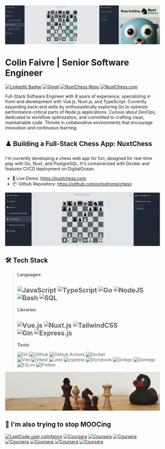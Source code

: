![cover image](./linkedin_cover.png?raw=true)
# Colin Faivre | Senior Software Engineer 

[![LinkedIn Badge](https://img.shields.io/badge/LinkedIn-informational?style=for-the-badge&logo=linkedin&logoColor=white&color=0D76A8)](https://www.linkedin.com/in/colin-faivre/)
[![Gmail](https://img.shields.io/badge/Gmail-D14836?style=for-the-badge&logo=gmail&logoColor=white)](mailto:colin.faivre@gmail.com)
[![NuxtChess Repo](https://img.shields.io/badge/NuxtChess-%23121011?style=for-the-badge&logo=github&logoColor=white)](https://github.com/octodrome/chess)
[![NuxtChess.com](https://img.shields.io/badge/NuxtChess.com-002E3B?style=for-the-badge&logoColor=white)](https://nuxtchess.com)

Full-Stack Software Engineer with 8 years of experience, specializing in front-end development with Vue.js, Nuxt.js, and TypeScript. Currently expanding back-end skills by enthusiastically exploring Go to optimize performance-critical parts of Node.js applications. Curious about DevOps, dedicated to workflow optimization, and committed to crafting clean, maintainable code. Thrives in collaborative environments that encourage innovation and continuous learning.

## ♟️ Building a Full-Stack Chess App: NuxtChess
I'm currently developing a chess web app for fun, designed for real-time play with Go, Nuxt, and PostgreSQL.
It's containerized with Docker and features CI/CD deployment on DigitalOcean.
- 🚀 Live Demo: https://nuxtchess.com
- 📦 Github Repository: https://github.com/octodrome/chess

![cover image](./nuxtchess.gif?raw=true)

## 🛠 Tech Stack

> __Languages__:
>
> ![JavaScript](https://img.shields.io/badge/Javascript-%23323330.svg?style=flat&logo=javascript&logoColor=%23F7DF1E)
> ![TypeScript](https://img.shields.io/badge/Typescript-%23007ACC.svg?style=flat&logo=typescript&logoColor=white)
> ![Go](https://img.shields.io/badge/Go-%2300ADD8.svg?style=flat&logo=go&logoColor=white)
> ![NodeJS](https://img.shields.io/badge/node.js-6DA55F?style=flat&logo=node.js&logoColor=white)
> <br>
> ![Bash](https://img.shields.io/badge/Bash-%23121011.svg?style=flat&logo=gnu-bash&logoColor=white)
> ![SQL](https://img.shields.io/badge/SQL-%23316192.svg?style=flat&logo=postgresql&logoColor=white)
> ---
> __Libraries__:
>
> ![Vue.js](https://img.shields.io/badge/Vue3-%2335495e.svg?style=flat&logo=vuedotjs&logoColor=%234FC08D)
> ![Nuxt.js](https://img.shields.io/badge/Nuxt3-002E3B?style=flat&logo=nuxtdotjs&logoColor=#00DC82)
> ![TailwindCSS](https://img.shields.io/badge/TailwindCSS-%2338B2AC.svg?style=flat&logo=tailwind-css&logoColor=white)
> <br>
> ![Gin](https://img.shields.io/badge/Gin-%2300ADD8.svg?style=flat&logo=go&logoColor=white)
> ![Express.js](https://img.shields.io/badge/Express.js-%23404d59.svg?style=flat&logo=express&logoColor=%2361DAFB)
> ---
> __Tools__:
>
> ![Git](https://img.shields.io/badge/Git-%23F05033.svg?style=flat&logo=git&logoColor=white)
> ![GitHub](https://img.shields.io/badge/Github-%23121011.svg?style=flat&logo=github&logoColor=white)
> ![GitHub Actions](https://img.shields.io/badge/Github%20Actions-%232671E5.svg?style=flat&logo=githubactions&logoColor=white)
> ![Docker](https://img.shields.io/badge/Docker-%230db7ed.svg?style=flat&logo=docker&logoColor=white)
> <br>
> ![Vite](https://img.shields.io/badge/Vite-%23646CFF.svg?style=flat&logo=vite&logoColor=white)
> ![Vitest](https://img.shields.io/badge/-Vitest-252529?style=flat&logo=vitest&logoColor=FCC72B)
> ![Jest](https://img.shields.io/badge/-Jest-%23C21325?style=flat&logo=jest&logoColor=white)
> ![cypress](https://img.shields.io/badge/-Cypress-%23E5E5E5?style=flat&logo=cypress&logoColor=058a5e)
> ![Storybook](https://img.shields.io/badge/-Storybook-FF4785?style=flat&logo=storybook&logoColor=white)
> ![Ginkgo](https://img.shields.io/badge/Ginkgo-%2300ADD8.svg?style=flat&logo=go&logoColor=white)
> ![Gomega](https://img.shields.io/badge/Gomega-%2300ADD8.svg?style=flat&logo=go&logoColor=white)
> <br>
> ![ESLint](https://img.shields.io/badge/ESLint-4B3263?style=flat&logo=eslint&logoColor=white)
> ![Prettier](https://img.shields.io/badge/Prettier-%23F7B93E.svg?style=flat&logo=prettier&logoColor=black)

![cover image](./chess_footer.jpg?raw=true)

## 🥲 I'm also trying to stop MOOCing

[![LeetCode user colinfaivre](https://img.shields.io/badge/dynamic/json?style=flat&labelColor=black&color=%23ffa116&label=Leetcode&query=solved&url=https%3A%2F%2Fleetcode-badge.vercel.app%2Fapi%2Fusers%2Fcolinfaivre&logo=leetcode&logoColor=yellow)](https://leetcode.com/colinfaivre/)
[![Coursera](https://img.shields.io/badge/Stanford_University-Algorithms-%230056D2.svg?style=flat&logo=Coursera&logoColor=white)](https://www.coursera.org/account/accomplishments/specialization/certificate/JH9RQMPKRNH7)
[![Coursera](https://img.shields.io/badge/California_Institute_of_the_Arts-Game_Design-%230056D2.svg?style=flat&logo=Coursera&logoColor=white)](https://www.coursera.org/account/accomplishments/specialization/certificate/GKXUNQCCLT8T)
[![Coursera](https://img.shields.io/badge/California_Institute_of_the_Arts-Graphic_Design-%230056D2.svg?style=flat&logo=Coursera&logoColor=white)](https://www.coursera.org/account/accomplishments/specialization/certificate/TDS4RQ76CQW3)
[![Coursera](https://img.shields.io/badge/Imperial_College_of_London-Mathematics_for_Machine_Learning-%230056D2.svg?style=flat&logo=Coursera&logoColor=white)](https://www.coursera.org/account/accomplishments/specialization/certificate/TZM3C7L43V95)
[![Coursera](https://img.shields.io/badge/Hong_Kong_University-Server_Side_Development_with_Node.js-%230056D2.svg?style=flat&logo=Coursera&logoColor=white)](https://www.coursera.org/account/accomplishments/certificate/DF33K5SBSSRA)
[![Coursera](https://img.shields.io/badge/California_Institute_of_the_Arts-UI_UX_Design-%230056D2.svg?style=flat&logo=Coursera&logoColor=white)](https://www.coursera.org/account/accomplishments/specialization/certificate/CNFBDZFEL8EZ)
[![Coursera](https://img.shields.io/badge/Deeplearning.ai-Deep_Learning-%230056D2.svg?style=flat&logo=Coursera&logoColor=white)](https://www.coursera.org/account/accomplishments/specialization/certificate/45ZLWS394SJD)
